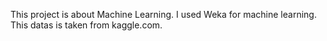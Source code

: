 This project is about Machine Learning. I used Weka for machine learning. This datas is taken from kaggle.com.
